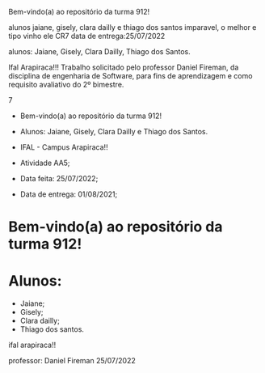 
Bem-vindo(a) ao repositório da turma 912!

alunos jaiane, gisely, clara dailly e thiago dos santos
 imparavel, o melhor e tipo vinho ele CR7
 data de entrega:25/07/2022

 alunos:
 Jaiane, 
 Gisely, 
 Clara Dailly,
 Thiago dos Santos.

Ifal Arapiraca!!!
Trabalho solicitado pelo professor Daniel 
Fireman, da disciplina de engenharia de Software,
para fins de aprendizagem e como requisito
avaliativo do 2º bimestre.

7


* Bem-vindo(a) ao repositório da turma 912!

* Alunos: Jaiane, Gisely, Clara Dailly e Thiago dos Santos.

* IFAL - Campus Arapiraca!!

* Atividade AA5;

* Data feita: 25/07/2022;

* Data de entrega: 01/08/2021;

# Bem-vindo(a) ao repositório da turma 912!
# Alunos: 
+ Jaiane;
+ Gisely; 
+ Clara dailly;
+ Thiago dos santos.


ifal arapiraca!!

professor: Daniel Fireman
25/07/2022

